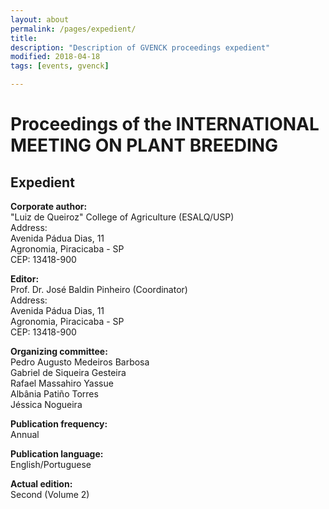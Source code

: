```yaml
---
layout: about
permalink: /pages/expedient/
title:
description: "Description of GVENCK proceedings expedient"
modified: 2018-04-18
tags: [events, gvenck]

---
```


<h1>Proceedings of the INTERNATIONAL MEETING ON PLANT BREEDING</h1>

<h2>Expedient</h2>

**Corporate author:**  
"Luiz de Queiroz" College of Agriculture (ESALQ/USP)  
Address:  
Avenida Pádua Dias, 11  
Agronomia, Piracicaba - SP  
CEP: 13418-900  

**Editor:**  
Prof. Dr. José Baldin Pinheiro (Coordinator)  
Address:  
Avenida Pádua Dias, 11  
Agronomia, Piracicaba - SP  
CEP: 13418-900  

**Organizing committee:**  
Pedro Augusto Medeiros Barbosa  
Gabriel de Siqueira Gesteira  
Rafael Massahiro Yassue  
Albânia Patiño Torres  
Jéssica Nogueira  

**Publication frequency:**  
Annual  

**Publication language:**  
English/Portuguese  

**Actual edition:**  
Second (Volume 2)  
